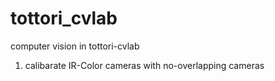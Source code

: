 # tottori_cvlab
computer vision in tottori-cvlab
1. calibarate IR-Color cameras with no-overlapping cameras
